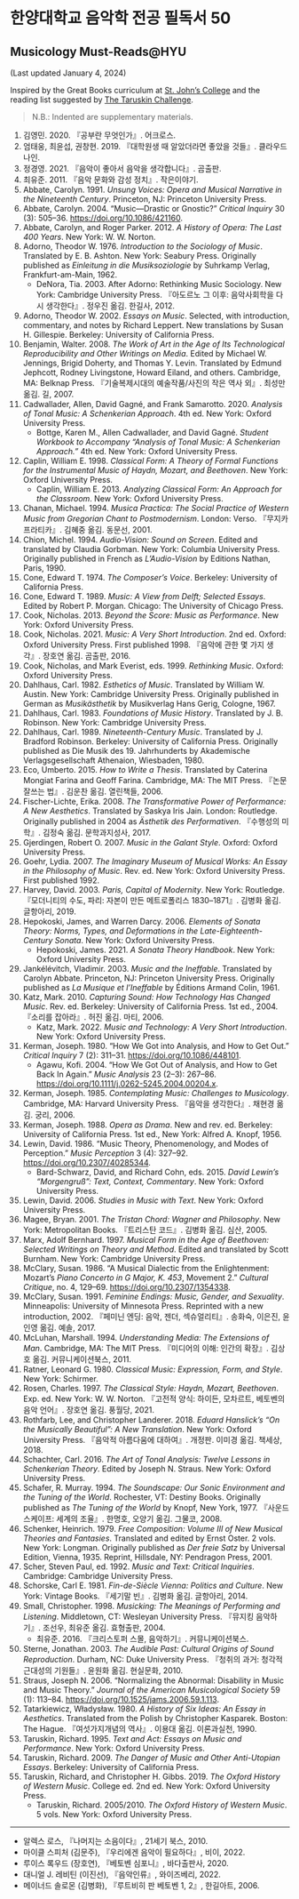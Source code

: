 # 한양대학교 음악학 전공 필독서 50
## Musicology Must-Reads@HYU
(Last updated January 4, 2024)

Inspired by the Great Books curriculum at [St. John’s College](https://www.sjc.edu/academic-programs/undergraduate/great-books-reading-list) and the reading list suggested by [The Taruskin Challenge](https://taruskinchallenge.wordpress.com/musicology-must-reads-2/).

> N.B.: Indented are supplementary materials.

1. 김영민. 2020. 『공부란 무엇인가』. 어크로스.
2. 엄태웅, 최윤섭, 권창현. 2019. 『대학원생 때 알았더라면 좋았을 것들』. 클라우드나인.
3. 정경영. 2021. 『음악이 좋아서 음악을 생각합니다』. 곰출판.
4. 최유준. 2011. 『음악 문화와 감성 정치』. 작은이야기.
5. Abbate, Carolyn. 1991. *Unsung Voices: Opera and Musical Narrative in the Nineteenth Century*. Princeton, NJ: Princeton University Press.
6. Abbate, Carolyn. 2004. “Music—Drastic or Gnostic?” *Critical Inquiry* 30 (3): 505–36. https://doi.org/10.1086/421160.
7. Abbate, Carolyn, and Roger Parker. 2012. *A History of Opera: The Last 400 Years*. New York: W. W. Norton.
8. Adorno, Theodor W. 1976. *Introduction to the Sociology of Music*. Translated by E. B. Ashton. New York: Seabury Press. Originally published as *Einleitung in die Musiksoziologie* by Suhrkamp Verlag, Frankfurt-am-Main, 1962.
   - DeNora, Tia. 2003. After Adorno: Rethinking Music Sociology. New York: Cambridge University Press. 『아도르노 그 이후: 음악사회학을 다시 생각한다』. 정우진 옮김. 한길사, 2012.
9. Adorno, Theodor W. 2002. *Essays on Music*. Selected, with introduction, commentary, and notes by Richard Leppert. New translations by Susan H. Gillespie. Berkeley: University of California Press.
10. Benjamin, Walter. 2008. *The Work of Art in the Age of Its Technological Reproducibility and Other Writings on Media*. Edited by Michael W. Jennings, Brigid Doherty, and Thomas Y. Levin. Translated by Edmund Jephcott, Rodney Livingstone, Howard Eiland, and others. Cambridge, MA: Belknap Press. 『기술복제시대의 예술작품/사진의 작은 역사 외』. 최성만 옮김. 길, 2007.
11. Cadwallader, Allen, David Gagné, and Frank Samarotto. 2020. *Analysis of Tonal Music: A Schenkerian Approach*. 4th ed. New York: Oxford University Press.
    - Bottge, Karen M., Allen Cadwallader, and David Gagné. *Student Workbook to Accompany “Analysis of Tonal Music: A Schenkerian Approach.”* 4th ed. New York: Oxford University Press.
12. Caplin, William E. 1998. *Classical Form: A Theory of Formal Functions for the Instrumental Music of Haydn, Mozart, and Beethoven*. New York: Oxford University Press.
    - Caplin, William E. 2013. *Analyzing Classical Form: An Approach for the Classroom*. New York: Oxford University Press.
13. Chanan, Michael. 1994. *Musica Practica: The Social Practice of Western Music from Gregorian Chant to Postmodernism*. London: Verso. 『무지카 프라티카』. 김혜중 옮김. 동문선, 2001.
14. Chion, Michel. 1994. *Audio-Vision: Sound on Screen*. Edited and translated by Claudia Gorbman. New York: Columbia University Press. Originally published in French as *L’Audio-Vision* by Editions Nathan,  Paris, 1990.
15. Cone, Edward T. 1974. *The Composer’s Voice*. Berkeley: University of California Press.
16. Cone, Edward T. 1989. *Music: A View from Delft; Selected Essays*. Edited by Robert P. Morgan. Chicago: The University of Chicago Press.
17. Cook, Nicholas. 2013. *Beyond the Score: Music as Performance*. New York: Oxford University Press.
18. Cook, Nicholas. 2021. *Music: A Very Short Introduction*. 2nd ed. Oxford: Oxford University Press. First published 1998. 『음악에 관한 몇 가지 생각』. 장호연 옮김. 곰출판, 2016.
19. Cook, Nicholas, and Mark Everist, eds. 1999. *Rethinking Music*. Oxford: Oxford University Press.
20. Dahlhaus, Carl. 1982. *Esthetics of Music*. Translated by William W. Austin. New York: Cambridge University Press. Originally published in German as *Musikästhetik* by Musikverlag Hans Gerig, Cologne, 1967.
21. Dahlhaus, Carl. 1983. *Foundations of Music History*. Translated by J. B. Robinson. New York: Cambridge University Press. 
22. Dahlhaus, Carl. 1989. *Nineteenth-Century Music*. Translated by J. Bradford Robinson. Berkeley: University of California Press. Originally published as Die Musik des 19. Jahrhunderts by Akademische Verlagsgesellschaft Athenaion, Wiesbaden, 1980.
23. Eco, Umberto. 2015. *How to Write a Thesis*. Translated by Caterina Mongiat Farina and Geoff Farina. Cambridge, MA: The MIT Press. 『논문 잘쓰는 법』. 김운찬 옮김. 열린책들, 2006.
24. Fischer-Lichte, Erika. 2008. *The Transformative Power of Performance: A New Aesthetics*. Translated by Saskya Iris Jain. London: Routledge. Originally published in 2004 as *Ästhetik des Performativen*. 『수행성의 미학』. 김정숙 옮김. 문학과지성사, 2017.
25. Gjerdingen, Robert O. 2007. *Music in the Galant Style*. Oxford: Oxford University Press.
26. Goehr, Lydia. 2007. *The Imaginary Museum of Musical Works: An Essay in the Philosophy of Music*. Rev. ed. New York: Oxford University Press. First published 1992.
27. Harvey, David. 2003. *Paris, Capital of Modernity*. New York: Routledge. 『모더니티의 수도, 파리: 자본이 만든 메트로폴리스 1830–1871』. 김병화 옮김. 글항아리, 2019.
28. Hepokoski, James, and Warren Darcy. 2006. *Elements of Sonata Theory: Norms, Types, and Deformations in the Late-Eighteenth-Century Sonata*. New York: Oxford University Press.
    - Hepokoski, James. 2021. *A Sonata Theory Handbook*. New York: Oxford University Press.
29. Jankélévitch, Vladimir. 2003. *Music and the Ineffable*. Translated by Carolyn Abbate. Princeton, NJ: Princeton University Press. Originally published as *La Musique et l’Ineffable* by Éditions Armand Colin, 1961.
30. Katz, Mark. 2010. *Capturing Sound: How Technology Has Changed Music*. Rev. ed. Berkeley: University of California Press. 1st ed., 2004. 『소리를 잡아라』. 허진 옮김. 마티, 2006.
    - Katz, Mark. 2022. *Music and Technology: A Very Short Introduction*. New York: Oxford University Press.
31. Kerman, Joseph. 1980. “How We Got into Analysis, and How to Get Out.” *Critical Inquiry* 7 (2): 311–31. https://doi.org/10.1086/448101.
    - Agawu, Kofi. 2004. “How We Got Out of Analysis, and How to Get Back In Again.” *Music Analysis* 23 (2–3): 267–86. https://doi.org/10.1111/j.0262-5245.2004.00204.x.
32. Kerman, Joseph. 1985. *Contemplating Music: Challenges to Musicology*. Cambridge, MA: Harvard University Press. 『음악을 생각한다』. 채현경 옮김. 궁리, 2006.
33. Kerman, Joseph. 1988. *Opera as Drama*. New and rev. ed. Berkeley: University of California Press. 1st ed., New York: Alfred A. Knopf, 1956.
34. Lewin, David. 1986. “Music Theory, Phenomenology, and Modes of Perception.” *Music Perception* 3 (4): 327–92. https://doi.org/10.2307/40285344.
    - Bard-Schwarz, David, and Richard Cohn, eds. 2015. *David Lewin’s “Morgengruß”: Text, Context, Commentary*. New York: Oxford University Press.
35. Lewin, David. 2006. *Studies in Music with Text*. New York: Oxford University Press.
36. Magee, Bryan. 2001. *The Tristan Chord: Wagner and Philosophy*. New York: Metropolitan Books. 『트리스탄 코드』. 김병화 옮김. 심산, 2005.
37. Marx, Adolf Bernhard. 1997. *Musical Form in the Age of Beethoven: Selected Writings on Theory and Method*. Edited and translated by Scott Burnham. New York: Cambridge University Press.
38. McClary, Susan. 1986. “A Musical Dialectic from the Enlightenment: Mozart’s *Piano Concerto in G Major, K. 453*, Movement 2.” *Cultural Critique*, no. 4, 129–69. https://doi.org/10.2307/1354338.
39. McClary, Susan. 1991. *Feminine Endings: Music, Gender, and Sexuality*. Minneapolis: University of Minnesota Press. Reprinted with a new introduction, 2002. 『페미닌 엔딩: 음악, 젠더, 섹슈얼리티』. 송화숙, 이은진, 윤인영 옮김. 예솔, 2017.
40. McLuhan, Marshall. 1994. *Understanding Media: The Extensions of Man*. Cambridge, MA: The MIT Press. 『미디어의 이해: 인간의 확장』. 김상호 옮김. 커뮤니케이션북스, 2011.
41. Ratner, Leonard G. 1980. *Classical Music: Expression, Form, and Style*. New York: Schirmer.
42. Rosen, Charles. 1997. *The Classical Style: Haydn, Mozart, Beethoven*. Exp. ed. New York: W. W. Norton. 『고전적 양식: 하이든, 모차르트, 베토벤의 음악 언어』. 장호연 옮김. 풍월당, 2021.
43. Rothfarb, Lee, and Christopher Landerer. 2018. *Eduard Hanslick’s “On the Musically Beautiful”: A New Translation*. New York: Oxford University Press. 『음악적 아름다움에 대하여』. 개정판. 이미경 옮김. 책세상, 2018.
44. Schachter, Carl. 2016. *The Art of Tonal Analysis: Twelve Lessons in Schenkerian Theory*. Edited by Joseph N. Straus. New York: Oxford University Press.
45. Schafer, R. Murray. 1994. *The Soundscape: Our Sonic Environment and the Tuning of the World*. Rochester, VT: Destiny Books. Originally published as *The Tuning of the World* by Knopf, New York, 1977. 『사운드스케이프: 세계의 조율』. 한명호, 오양기 옮김. 그물코, 2008.
46. Schenker, Heinrich. 1979. *Free Composition: Volume III of New Musical Theories and Fantasies*. Translated and edited by Ernst Oster. 2 vols. New York: Longman. Originally published as *Der freie Satz* by Universal Edition, Vienna, 1935. Reprint, Hillsdale, NY: Pendragon Press, 2001.
47. Scher, Steven Paul, ed. 1992. *Music and Text: Critical Inquiries*. Cambridge: Cambridge University Press.
48. Schorske, Carl E. 1981. *Fin-de-Siècle Vienna: Politics and Culture*. New York: Vintage Books. 『세기말 빈』. 김병화 옮김. 글항아리, 2014.
49. Small, Christopher. 1998. *Musicking: The Meanings of Performing and Listening*. Middletown, CT: Wesleyan University Press. 『뮤지킹 음악하기』. 조선우, 최유준 옮김. 효형출판, 2004.
    - 최유준. 2016. 『크리스토퍼 스몰, 음악하기』. 커뮤니케이션북스.
50. Sterne, Jonathan. 2003. *The Audible Past: Cultural Origins of Sound Reproduction*. Durham, NC: Duke University Press. 『청취의 과거: 청각적 근대성의 기원들』. 윤원화 옮김. 현실문화, 2010.
51. Straus, Joseph N. 2006. “Normalizing the Abnormal: Disability in Music and Music Theory.” *Journal of the American Musicological Society* 59 (1): 113–84. https://doi.org/10.1525/jams.2006.59.1.113.
52. Tatarkiewicz, Władysław. 1980. *A History of Six Ideas: An Essay in Aesthetics*. Translated from the Polish by Christopher Kasparek. Boston: The Hague. 『여섯가지개념의 역사』. 이용대 옮김. 이론과실천, 1990.
53. Taruskin, Richard. 1995. *Text and Act: Essays on Music and Performance*. New York: Oxford University Press.
54. Taruskin, Richard. 2009. *The Danger of Music and Other Anti-Utopian Essays*. Berkeley: University of California Press.
55. Taruskin, Richard, and Christopher H. Gibbs. 2019. *The Oxford History of Western Music*. College ed. 2nd ed. New York: Oxford University Press.
    - Taruskin, Richard. 2005/2010. *The Oxford History of Western Music*. 5 vols. New York: Oxford University Press.

---

* 알렉스 로스, 『나머지는 소음이다』, 21세기 북스, 2010.
* 마이클 스피처 (김문주), 『우리에겐 음악이 필요하다』, 비이, 2022.
* 루이스 록우드 (장호연), 『베토벤 심포니』, 바다출판사, 2020.
* 대니얼 J. 레비틴 (이진선), 『음악인류』, 와이즈베리, 2022.
* 메이너드 솔로몬 (김병화), 『루트비히 판 베토벤 1, 2』, 한길아트, 2006.